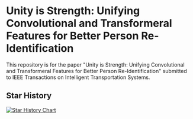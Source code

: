 # Unity is Strength: Unifying Convolutional and Transformeral Features for Better Person Re-Identification
This repository is for the paper "Unity is Strength: Unifying Convolutional and Transformeral Features for Better Person Re-Identification" submitted to IEEE Transactions on Intelligent Transportation Systems.
## Star History

[![Star History Chart](https://api.star-history.com/svg?repos=924973292/FusionReID&type=Date)](https://star-history.com/#924973292/FusionReID&Date)